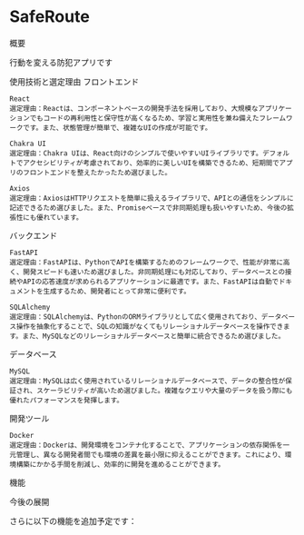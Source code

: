 # SafeRoute


概要

行動を変える防犯アプリです


使用技術と選定理由
フロントエンド

    React
    選定理由：Reactは、コンポーネントベースの開発手法を採用しており、大規模なアプリケーションでもコードの再利用性と保守性が高くなるため、学習と実用性を兼ね備えたフレームワークです。また、状態管理が簡単で、複雑なUIの作成が可能です。

    Chakra UI
    選定理由：Chakra UIは、React向けのシンプルで使いやすいUIライブラリです。デフォルトでアクセシビリティが考慮されており、効率的に美しいUIを構築できるため、短期間でアプリのフロントエンドを整えたかったため選びました。

    Axios
    選定理由：AxiosはHTTPリクエストを簡単に扱えるライブラリで、APIとの通信をシンプルに記述できるため選びました。また、Promiseベースで非同期処理も扱いやすいため、今後の拡張性にも優れています。

バックエンド

    FastAPI
    選定理由：FastAPIは、PythonでAPIを構築するためのフレームワークで、性能が非常に高く、開発スピードも速いため選びました。非同期処理にも対応しており、データベースとの接続やAPIの応答速度が求められるアプリケーションに最適です。また、FastAPIは自動でドキュメントを生成するため、開発者にとって非常に便利です。

    SQLAlchemy
    選定理由：SQLAlchemyは、PythonのORMライブラリとして広く使用されており、データベース操作を抽象化することで、SQLの知識がなくてもリレーショナルデータベースを操作できます。また、MySQLなどのリレーショナルデータベースと簡単に統合できるため選びました。

データベース

    MySQL
    選定理由：MySQLは広く使用されているリレーショナルデータベースで、データの整合性が保証され、スケーラビリティが高いため選びました。複雑なクエリや大量のデータを扱う際にも優れたパフォーマンスを発揮します。

開発ツール

    Docker
    選定理由：Dockerは、開発環境をコンテナ化することで、アプリケーションの依存関係を一元管理し、異なる開発者間でも環境の差異を最小限に抑えることができます。これにより、環境構築にかかる手間を削減し、効率的に開発を進めることができます。

機能

    

今後の展開

さらに以下の機能を追加予定です：

   
